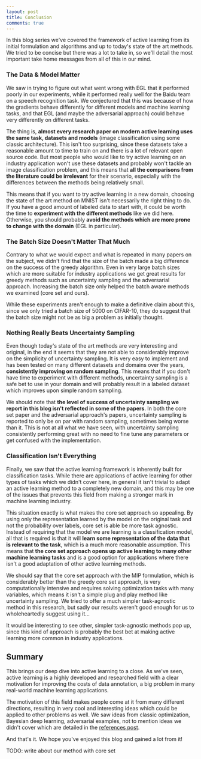 ```yaml
---
layout: post
title: Conclusion
comments: true
---
```


In this blog series we've covered the framework of active learning from its initial formulation and algorithms and up to today's state of the art methods. We tried to be concise but there was a lot to take in, so we'll detail the most important take home messages from all of this in our mind.

### The Data & Model Matter
We saw in trying to figure out what went wrong with EGL that it performed poorly in our experiments, while it performed really well for the Baidu team on a speech recognition task. We conjectured that this was because of how the gradients behave differently for different models and machine learning tasks, and that EGL (and maybe the adversarial approach) could behave very differently on different tasks.

The thing is, **almost every research paper on modern active learning uses the same task, datasets and models** (image classification using some classic architecture). This isn't too surprising, since these datasets take a reasonable amount to time to train on and there is a lot of relevant open source code. But most people who would like to try active learning on an industry application won't use these datasets and probably won't tackle an image classification problem, and this means that **all the comparisons from the literature could be irrelevant** for their scenario, especially with the differences between the methods being relatively small.

This means that if you want to try active learning in a new domain, choosing the state of the art method on MNIST isn't necessarily the right thing to do. If you have a good amount of labeled data to start with, it could be worth the time to **experiment with the different methods** like we did here. Otherwise, you should probably **avoid the methods which are more prone to change with the domain** (EGL in particular).

### The Batch Size Doesn't Matter That Much
Contrary to what we would expect and what is repeated in many papers on the subject, we didn't find that the size of the batch made a big difference on the success of the greedy algorithm. Even in very large batch sizes which are more suitable for industry applications we get great results for greedy methods such as uncertainty sampling and the adversarial approach. Increasing the batch size only helped the batch aware methods we examined (core set and ours).

While these experiments aren't enough to make a definitive claim about this, since we only tried a batch size of 5000 on CIFAR-10, they do suggest that the batch size might not be as big a problem as initially thought.

### Nothing Really Beats Uncertainty Sampling
Even though today's state of the art methods are very interesting and original, in the end it seems that they are not able to considerably improve on the simplicity of uncertainty sampling. It is very easy to implement and has been tested on many different datasets and domains over the years, **consistently improving on random sampling**. This means that if you don't have time to experiment with different methods, uncertainty sampling is a safe bet to use in your domain and will probably result in a labeled dataset which improves upon simple random sampling.

We should note that **the level of success of uncertainty sampling we report in this blog isn't reflected in some of the papers**. In both the core set paper and the adversarial approach's papers, uncertainty sampling is reported to only be on par with random sampling, sometimes being worse than it. This is not at all what we have seen, with uncertainty sampling consistently performing great with no need to fine tune any parameters or get confused with the implementation.

### Classification Isn't Everything
Finally, we saw that the active learning framework is inherently built for classification tasks. While there are applications of active learning for other types of tasks which we didn't cover here, in general it isn't trivial to adapt an active learning method to a completely new domain, and this may be one of the issues that prevents this field from making a stronger mark in machine learning industry.

This situation exactly is what makes the core set approach so appealing. By using only the representation learned by the model on the original task and not the probability over labels, core set is able be more task agnostic. Instead of requiring that the model we are learning is a classification model, all that is required is that it will **learn some representation of the data that is relevant to the task**, which is a much more reasonable assumption. This means that **the core set approach opens up active learning to many other machine learning tasks** and is a good option for applications where there isn't a good adaptation of other active learning methods.

We should say that the core set approach with the MIP formulation, which is considerably better than the greedy core set approach, is very computationally intensive and requires solving optimization tasks with many variables, which means it isn't a simple plug and play method like uncertainty sampling. We tried to offer a much simpler task-agnostic method in this research, but sadly our results weren't good enough for us to wholeheartedly suggest using it...

It would be interesting to see other, simpler task-agnostic methods pop up, since this kind of approach is probably the best bet at making active learning more common in industry applications.

## Summary
This brings our deep dive into active learning to a close. As we've seen, active learning is a highly developed and researched field with a clear motivation for improving the costs of data annotation, a big problem in many real-world machine learning applications.

The motivation of this field makes people come at it from many different directions, resulting in very cool and interesting ideas which could be applied to other problems as well. We saw ideas from classic optimization, Bayesian deep learning, adversarial examples, not to mention ideas we didn't cover which are detailed in the [references post][ref].

And that's it. We hope you've enjoyed this blog and gained a lot from it!

TODO: write about our method with core set

[ref]: https://dsgissin.github.io/DiscriminativeActiveLearning/2018/07/05/References.html
